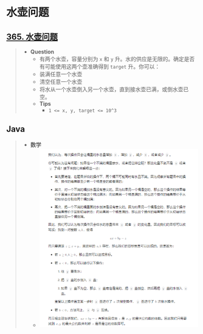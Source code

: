 # 水壶问题

## [365. 水壶问题](https://leetcode.cn/problems/water-and-jug-problem/)

> - **Question**
>   - 有两个水壶，容量分别为 `x` 和 `y` 升。水的供应是无限的。确定是否有可能使用这两个壶准确得到 `target` 升。你可以：
>   - 装满任意一个水壶
>   - 清空任意一个水壶
>   - 将水从一个水壶倒入另一个水壶，直到接水壶已满，或倒水壶已空。
>   - **Tips**
>     - `1 <= x, y, target <= 10^3`

## Java

> - **数学**
>   - ![image](./images/水壶问题.png)

```java

```
